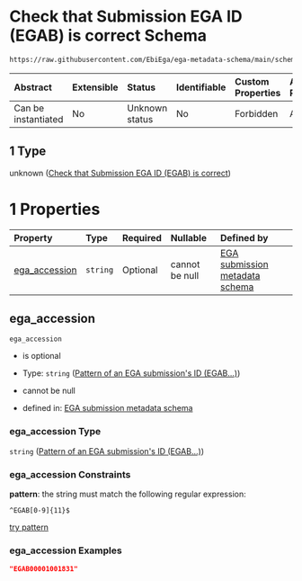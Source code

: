 # Check that Submission EGA ID (EGAB) is correct Schema

```txt
https://raw.githubusercontent.com/EbiEga/ega-metadata-schema/main/schemas/EGA.submission.json#/properties/object_id/allOf/1
```



| Abstract            | Extensible | Status         | Identifiable | Custom Properties | Additional Properties | Access Restrictions | Defined In                                                                           |
| :------------------ | :--------- | :------------- | :----------- | :---------------- | :-------------------- | :------------------ | :----------------------------------------------------------------------------------- |
| Can be instantiated | No         | Unknown status | No           | Forbidden         | Allowed               | none                | [EGA.submission.json\*](../../../schemas/EGA.submission.json "open original schema") |

## 1 Type

unknown ([Check that Submission EGA ID (EGAB) is correct](ega-19-properties-objects-ids-block-allof-check-that-submission-ega-id-egab-is-correct.md))

# 1 Properties

| Property                         | Type     | Required | Nullable       | Defined by                                                                                                                                                                                                                                           |
| :------------------------------- | :------- | :------- | :------------- | :--------------------------------------------------------------------------------------------------------------------------------------------------------------------------------------------------------------------------------------------------- |
| [ega\_accession](#ega_accession) | `string` | Optional | cannot be null | [EGA submission metadata schema](ega-12-definitions-pattern-of-an-ega-submissions-id-egab.md "https://raw.githubusercontent.com/EbiEga/ega-metadata-schema/main/schemas/EGA.submission.json#/properties/object_id/allOf/1/properties/ega_accession") |

## ega\_accession



`ega_accession`

*   is optional

*   Type: `string` ([Pattern of an EGA submission's ID (EGAB...)](ega-12-definitions-pattern-of-an-ega-submissions-id-egab.md))

*   cannot be null

*   defined in: [EGA submission metadata schema](ega-12-definitions-pattern-of-an-ega-submissions-id-egab.md "https://raw.githubusercontent.com/EbiEga/ega-metadata-schema/main/schemas/EGA.submission.json#/properties/object_id/allOf/1/properties/ega_accession")

### ega\_accession Type

`string` ([Pattern of an EGA submission's ID (EGAB...)](ega-12-definitions-pattern-of-an-ega-submissions-id-egab.md))

### ega\_accession Constraints

**pattern**: the string must match the following regular expression:&#x20;

```regexp
^EGAB[0-9]{11}$
```

[try pattern](https://regexr.com/?expression=%5EEGAB%5B0-9%5D%7B11%7D%24 "try regular expression with regexr.com")

### ega\_accession Examples

```json
"EGAB00001001831"
```

